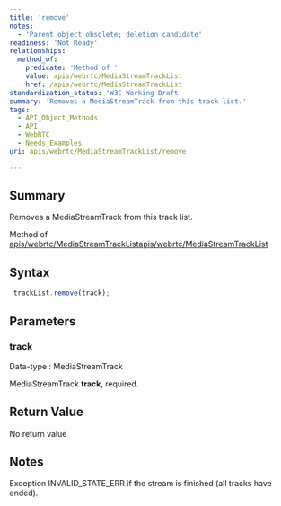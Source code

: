 ```yaml
---
title: 'remove'
notes:
  - 'Parent object obsolete; deletion candidate'
readiness: 'Not Ready'
relationships:
  method_of:
    predicate: 'Method of '
    value: apis/webrtc/MediaStreamTrackList
    href: /apis/webrtc/MediaStreamTrackList
standardization_status: 'W3C Working Draft'
summary: 'Removes a MediaStreamTrack from this track list.'
tags:
  - API_Object_Methods
  - API
  - WebRTC
  - Needs_Examples
uri: apis/webrtc/MediaStreamTrackList/remove

---
```

## Summary

Removes a MediaStreamTrack from this track list.

Method of [apis/webrtc/MediaStreamTrackList](/apis/webrtc/MediaStreamTrackList)[apis/webrtc/MediaStreamTrackList](/apis/webrtc/MediaStreamTrackList)

## Syntax

``` js
 trackList.remove(track);
```

## Parameters

### track

 Data-type
:   MediaStreamTrack

 MediaStreamTrack **track**, required.

## Return Value

No return value

## Notes

Exception INVALID\_STATE\_ERR if the stream is finished (all tracks have ended).

